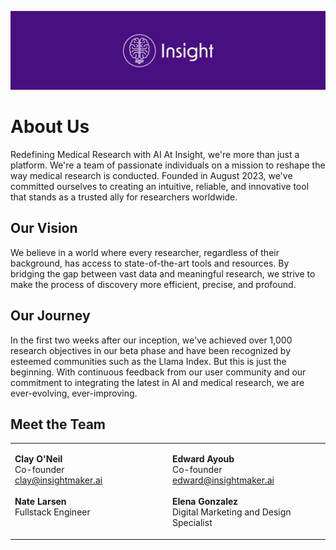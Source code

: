 ![](/_static/main/insight_about_us.png)

# About Us

Redefining Medical Research with AI
At Insight, we're more than just a platform. We're a team of passionate individuals on a mission to reshape the way medical research is conducted. Founded in August 2023, we've committed ourselves to creating an intuitive, reliable, and innovative tool that stands as a trusted ally for researchers worldwide.

## Our Vision
We believe in a world where every researcher, regardless of their background, has access to state-of-the-art tools and resources. By bridging the gap between vast data and meaningful research, we strive to make the process of discovery more efficient, precise, and profound.

## Our Journey
In the first two weeks after our inception, we've achieved over 1,000 research objectives in our beta phase and have been recognized by esteemed communities such as the Llama Index. But this is just the beginning. With continuous feedback from our user community and our commitment to integrating the latest in AI and medical research, we are ever-evolving, ever-improving.

## Meet the Team

<table style="width:100%;">
<tr>
<td style="text-align:left; width:50%; vertical-align:top;">



**Clay O'Neil**<br>
Co-founder<br>
[clay@insightmaker.ai](mailto:clay@insightmaker.ai)
<br><br>
**Nate Larsen**<br>
Fullstack Engineer
</td>
<td>


**Edward Ayoub**<br>
Co-founder<br>
[edward@insightmaker.ai](mailto:edward@insightmaker.ai)
<br><br>
**Elena Gonzalez**<br>
Digital Marketing and Design Specialist
</td>
</tr>
</table>